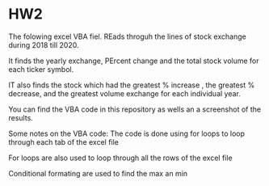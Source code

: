 # HW2

The folowing excel VBA fiel. REads throguh the lines of stock exchange during 2018 till 2020. 

It finds the yearly exchange, PErcent change and the total stock volume for each ticker symbol.

IT also finds the stock which had the greatest % increase , the greatest % decrease, and the greatest volume exchange for each individual year. 

You can find the VBA code in this repository as wells an a screenshot of the results.


Some notes on the VBA code:
The code is done using for loops to loop through each tab of the excel file

For loops are also used to loop through all the rows of the excel file

Conditional formating are used to find the max an min
